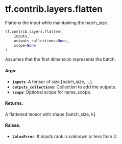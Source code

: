 <div itemscope itemtype="http://developers.google.com/ReferenceObject">
<meta itemprop="name" content="tf.contrib.layers.flatten" />
<meta itemprop="path" content="Stable" />
</div>

# tf.contrib.layers.flatten

Flattens the input while maintaining the batch_size.

``` python
tf.contrib.layers.flatten(
    inputs,
    outputs_collections=None,
    scope=None
)
```

<!-- Placeholder for "Used in" -->

  Assumes that the first dimension represents the batch.

#### Args:


* <b>`inputs`</b>: A tensor of size [batch_size, ...].
* <b>`outputs_collections`</b>: Collection to add the outputs.
* <b>`scope`</b>: Optional scope for name_scope.


#### Returns:

A flattened tensor with shape [batch_size, k].


#### Raises:


* <b>`ValueError`</b>: If inputs rank is unknown or less than 2.